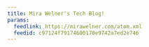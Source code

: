 ```yaml
---
title: Mira Welner's Tech Blog!
params:
  feedlink: https://mirawelner.com/atom.xml
  feedid: c97124f79174600170e9742a7ed2e746
---
```

